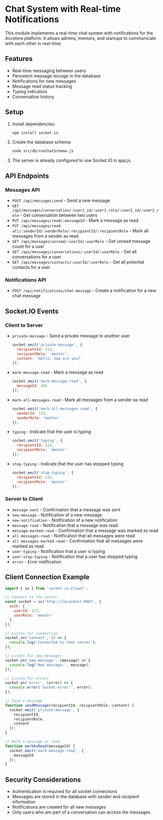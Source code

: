 # Chat System with Real-time Notifications

This module implements a real-time chat system with notifications for the Accelera platform. It allows admins, mentors, and startups to communicate with each other in real-time.

## Features

- Real-time messaging between users
- Persistent message storage in the database
- Notifications for new messages
- Message read status tracking
- Typing indicators
- Conversation history

## Setup

1. Install dependencies:
   ```bash
   npm install socket.io
   ```

2. Create the database schema:
   ```bash
   node src/db/runChatSchema.js
   ```

3. The server is already configured to use Socket.IO in app.js.

## API Endpoints

### Messages API

- `POST /api/messages/send` - Send a new message
- `GET /api/messages/conversation/:user1_id/:user1_role/:user2_id/:user2_role` - Get conversation between two users
- `PUT /api/messages/read/:messageId` - Mark a message as read
- `PUT /api/messages/read-all/:senderId/:senderRole/:recipientId/:recipientRole` - Mark all messages from a sender as read
- `GET /api/messages/unread/:userId/:userRole` - Get unread message count for a user
- `GET /api/messages/conversations/:userId/:userRole` - Get all conversations for a user
- `GET /api/messages/contacts/:userId/:userRole` - Get all potential contacts for a user

### Notifications API

- `POST /api/notifications/chat-message` - Create a notification for a new chat message

## Socket.IO Events

### Client to Server

- `private-message` - Send a private message to another user
  ```javascript
  socket.emit('private-message', {
    recipientId: 123,
    recipientRole: 'mentor',
    content: 'Hello, how are you?'
  });
  ```

- `mark-message-read` - Mark a message as read
  ```javascript
  socket.emit('mark-message-read', {
    messageId: 456
  });
  ```

- `mark-all-messages-read` - Mark all messages from a sender as read
  ```javascript
  socket.emit('mark-all-messages-read', {
    senderId: 123,
    senderRole: 'mentor'
  });
  ```

- `typing` - Indicate that the user is typing
  ```javascript
  socket.emit('typing', {
    recipientId: 123,
    recipientRole: 'mentor'
  });
  ```

- `stop-typing` - Indicate that the user has stopped typing
  ```javascript
  socket.emit('stop-typing', {
    recipientId: 123,
    recipientRole: 'mentor'
  });
  ```

### Server to Client

- `message-sent` - Confirmation that a message was sent
- `new-message` - Notification of a new message
- `new-notification` - Notification of a new notification
- `message-read` - Notification that a message was read
- `message-marked-read` - Confirmation that a message was marked as read
- `all-messages-read` - Notification that all messages were read
- `all-messages-marked-read` - Confirmation that all messages were marked as read
- `user-typing` - Notification that a user is typing
- `user-stop-typing` - Notification that a user has stopped typing
- `error` - Error notification

## Client Connection Example

```javascript
import { io } from 'socket.io-client';

// Connect to the server
const socket = io('http://localhost:8083', {
  auth: {
    userId: 123,
    userRole: 'mentor'
  }
});

// Listen for connection
socket.on('connect', () => {
  console.log('Connected to chat server');
});

// Listen for new messages
socket.on('new-message', (message) => {
  console.log('New message:', message);
});

// Listen for errors
socket.on('error', (error) => {
  console.error('Socket error:', error);
});

// Send a message
function sendMessage(recipientId, recipientRole, content) {
  socket.emit('private-message', {
    recipientId,
    recipientRole,
    content
  });
}

// Mark a message as read
function markAsRead(messageId) {
  socket.emit('mark-message-read', {
    messageId
  });
}
```

## Security Considerations

- Authentication is required for all socket connections
- Messages are stored in the database with sender and recipient information
- Notifications are created for all new messages
- Only users who are part of a conversation can access the messages
